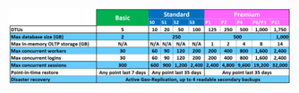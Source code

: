 ![Niveaux de service et niveaux de performances](./media/sql-database-service-tiers-table/sql-database-service-tiers-table.png)

<!----HONumber=AcomDC_0706_2016-->